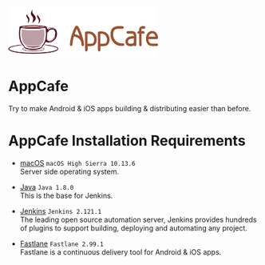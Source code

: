 <img src="logo-appcafe-horizontal.png" width="" height="100"/>

# AppCafe
Try to make Android &amp; iOS apps building &amp; distributing easier than before.

# AppCafe Installation Requirements

* [macOS](https://www.apple.com/macos) `macOS High Sierra 10.13.6`  
Server side operating system.

* [Java](http://openjdk.java.net/) `Java 1.8.0`  
This is the base for Jenkins.

* [Jenkins](https://jenkins.io/) `Jenkins 2.121.1`  
The leading open source automation server, Jenkins provides hundreds of plugins to support building, deploying and automating any project.

* [Fastlane](https://fastlane.tools/) `Fastlane 2.99.1`  
Fastlane is a continuous delivery tool for Android & iOS apps. 
